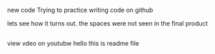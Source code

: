 new code
Trying to practice writing code on github


lets see how it turns out.
the spaces were not seen in the final product
##
view vdeo on youtubw
hello this is readme file
